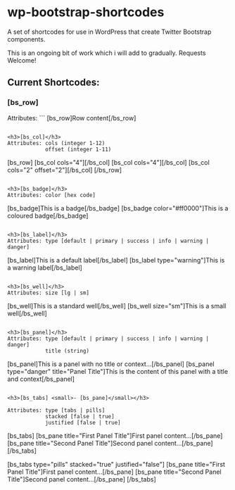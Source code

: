 # wp-bootstrap-shortcodes
A set of shortcodes for use in WordPress that create Twitter Bootstrap components.

This is an ongoing bit of work which i will add to gradually.  Requests Welcome!

<h2>Current Shortcodes:</h2>

<h3>[bs_row]</h3>
Attributes: 
```
[bs_row]Row content[/bs_row]

```

<h3>[bs_col]</h3>
Attributes: cols (integer 1-12)
            offset (integer 1-11)
```
[bs_row]
    [bs_col cols="4"][/bs_col]
    [bs_col cols="4"][/bs_col]
    [bs_col cols="2" offset="2"][/bs_col]
[/bs_row]

```

<h3>[bs_badge]</h3>
Attributes: color [hex code]
```
[bs_badge]This is a badge[/bs_badge]
[bs_badge color="#ff0000"]This is a coloured badge[/bs_badge]
```

<h3>[bs_label]</h3>
Attributes: type [default | primary | success | info | warning | danger]
```
[bs_label]This is a default label[/bs_label]
[bs_label type="warning"]This is a warning label[/bs_label]
```

<h3>[bs_well]</h3>
Attributes: size [lg | sm]
```
[bs_well]This is a standard well[/bs_well]
[bs_well size="sm"]This is a small well[/bs_well]
```

<h3>[bs_panel]</h3>
Attributes: type [default | primary | success | info | warning | danger]
            title (string)
```
[bs_panel]This is a panel with no title or context...[/bs_panel]
[bs_panel type="danger" title="Panel Title"]This is the content of this panel with a title and context[/bs_panel]
```

<h3>[bs_tabs] <small>- [bs_pane]</small></h3>

Attributes: type [tabs | pills]
            stacked [false | true]
            justified [false | true]
```
[bs_tabs]
    [bs_pane title="First Panel Title"]First panel content...[/bs_pane]
    [bs_pane title="Second Panel Title"]Second panel content...[/bs_pane]
[/bs_tabs]

[bs_tabs type="pills" stacked="true" justified="false"]
    [bs_pane title="First Panel Title"]First panel content...[/bs_pane]
    [bs_pane title="Second Panel Title"]Second panel content...[/bs_pane]
[/bs_tabs]
```